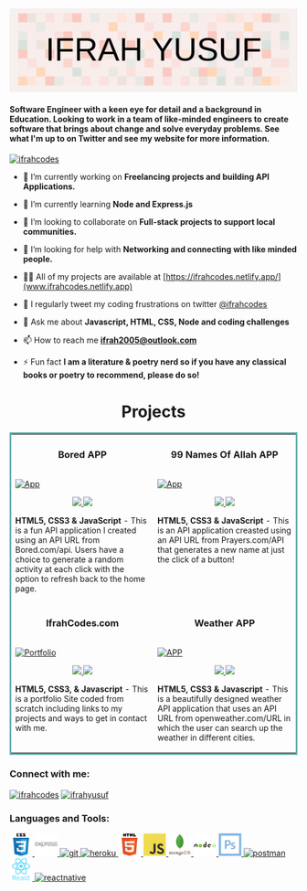 <img src="banner2.png" alt="my banner">
<h4>Software Engineer with a keen eye for detail and a background in Education. Looking to work in a team of like-minded engineers to create software that brings about change and solve everyday problems. See what I'm up to on Twitter and see my website for more information.</h4>

<p align="left"> <a href="https://twitter.com/ifrahcodes" target="blank"><img src="https://img.shields.io/twitter/follow/ifrahcodes?logo=twitter&style=for-the-badge" alt="ifrahcodes" /></a> </p>

- 🔭 I’m currently working on **Freelancing projects and building API Applications.**

- 🌱 I’m currently learning **Node and Express.js**

- 👯 I’m looking to collaborate on **Full-stack projects to support local communities.**

- 🤝 I’m looking for help with **Networking and connecting with like minded people.**

- 👨‍💻 All of my projects are available at [https://ifrahcodes.netlify.app/](www.ifrahcodes.netlify.app)

- 📝 I regularly tweet my coding frustrations on twitter [@ifrahcodes](@ifrahcodes)

- 💬 Ask me about **Javascript, HTML, CSS, Node and coding challenges**

- 📫 How to reach me **ifrah2005@outlook.com**

- ⚡ Fun fact **I am a literature & poetry nerd so if you have any classical books or poetry to recommend, please do so!**
<h1 align="center">Projects</h1>
<table bordercolor="#66b2b2">
  
  <tr>
    <td width="50%" valign="top">
      <h3 align="center">Bored APP</h3>
        <br />
        <a target="_blank" href="#">
            <img src="#" width="100%" alt="App"/>
        </a>
        <br />
        <p align="center">
          
  <a href="#" target="_blank">
    <img src="https://img.shields.io/static/v1?label=|&message=REPO&color=23555f&style=plastic&logo=github&logo-color=white"/>
  </a>  
  <a href="#" target="_blank">
    <img src="https://img.shields.io/static/v1?label=|&message=WEBSITE&color=cdf998&style=plastic&logo=wordpress&logo-color=white"/>
  </a>
      </p>
        <p><strong>HTML5, CSS3 & JavaScript</strong> - This is a fun API application I created using an API URL from Bored.com/api. Users have a choice to generate a random activity at each click with the option to refresh back to the home page. </p>
    </td>
    <td width="50%" valign="top">
      <h3 align="center">99 Names Of Allah APP</h3>
        <br />
      <a target="_blank" href="#">
            <img src="#" width="100%"  alt="App"/>
        </a>
        <br />
        <p align="center">
          
  <a href="#" target="_blank">
    <img src="https://img.shields.io/static/v1?label=|&message=REPO&color=23555f&style=plastic&logo=github&logo-color=white"/>
  </a>
  <a href="#" target="_blank">
    <img src="https://img.shields.io/static/v1?label=|&message=WEBSITE&color=cdf998&style=plastic&logo=wordpress&logo-color=white"/>
  </a>
      </p>
        <p><strong>HTML5, CSS3 & JavaScript</strong> - This is an API application creasted using an API URL from Prayers.com/API that generates a new name at just the click of a button!</p>
    </td>
  </tr>
  
  <tr>
    <td width="50%" valign="top">
      <h3 align="center">IfrahCodes.com</h3>
      <br />
        <a target="_blank" href="#">
          <img src="#" width="100%" alt="Portfolio"/>
        </a>
      <br />
        <p align="center">
  <a href="#" target="_blank">
    <img src="https://img.shields.io/static/v1?label=|&message=REPO&color=23555f&style=plastic&logo=github&logo-color=white"/>
  </a>
  <a href="#" target="_blank">
    <img src="https://img.shields.io/static/v1?label=|&message=WEBSITE&color=cdf998&style=plastic&logo=wordpress&logo-color=white"/>
  </a>
      </p>
        <p><strong>HTML5, CSS3, & Javascript</strong> - This is a portfolio Site coded from scratch including links to my projects and ways to get in contact with me.</p>
    </td>
    <td width="50%" valign="top">
      <h3 align="center">Weather APP</h3>
        <br />
        <a target="_blank" href="#">
          <img src="#" width="100%" alt="APP"/>
        </a>
        <br />
        <p align="center">
          
  <a href="#" target="_blank">
    <img src="https://img.shields.io/static/v1?label=|&message=REPO&color=23555f&style=plastic&logo=github&logo-color=white"/>
  </a>
  <a href="#" target="_blank">
    <img src="https://img.shields.io/static/v1?label=|&message=WEBSITE&color=cdf998&style=plastic&logo=wordpress&logo-color=white"/>
  </a>
      </p>
        <p><strong>HTML5, CSS3 & Javascript</strong> - This is a beautifully designed weather API application that uses an API URL from openweather.com/URL in which the user can search up the weather in different cities.</p>
    </td>
  </tr>
</table>





<h3 align="left">Connect with me:</h3>
<p align="left">
<a href="https://twitter.com/ifrahcodes" target="blank"><img align="center" src="https://raw.githubusercontent.com/rahuldkjain/github-profile-readme-generator/master/src/images/icons/Social/twitter.svg" alt="ifrahcodes" height="30" width="40" /></a>
<a href="https://linkedin.com/in/ifrahyusuf" target="blank"><img align="center" src="https://raw.githubusercontent.com/rahuldkjain/github-profile-readme-generator/master/src/images/icons/Social/linked-in-alt.svg" alt="ifrahyusuf" height="30" width="40" /></a>
</p>

<h3 align="left">Languages and Tools:</h3>
<p align="left"> <a href="https://www.w3schools.com/css/" target="_blank" rel="noreferrer"> <img src="https://raw.githubusercontent.com/devicons/devicon/master/icons/css3/css3-original-wordmark.svg" alt="css3" width="40" height="40"/> </a> <a href="https://expressjs.com" target="_blank" rel="noreferrer"> <img src="https://raw.githubusercontent.com/devicons/devicon/master/icons/express/express-original-wordmark.svg" alt="express" width="40" height="40"/> </a> <a href="https://git-scm.com/" target="_blank" rel="noreferrer"> <img src="https://www.vectorlogo.zone/logos/git-scm/git-scm-icon.svg" alt="git" width="40" height="40"/> </a> <a href="https://heroku.com" target="_blank" rel="noreferrer"> <img src="https://www.vectorlogo.zone/logos/heroku/heroku-icon.svg" alt="heroku" width="40" height="40"/> </a> <a href="https://www.w3.org/html/" target="_blank" rel="noreferrer"> <img src="https://raw.githubusercontent.com/devicons/devicon/master/icons/html5/html5-original-wordmark.svg" alt="html5" width="40" height="40"/> </a> <a href="https://developer.mozilla.org/en-US/docs/Web/JavaScript" target="_blank" rel="noreferrer"> <img src="https://raw.githubusercontent.com/devicons/devicon/master/icons/javascript/javascript-original.svg" alt="javascript" width="40" height="40"/> </a> <a href="https://www.mongodb.com/" target="_blank" rel="noreferrer"> <img src="https://raw.githubusercontent.com/devicons/devicon/master/icons/mongodb/mongodb-original-wordmark.svg" alt="mongodb" width="40" height="40"/> </a> <a href="https://nodejs.org" target="_blank" rel="noreferrer"> <img src="https://raw.githubusercontent.com/devicons/devicon/master/icons/nodejs/nodejs-original-wordmark.svg" alt="nodejs" width="40" height="40"/> </a> <a href="https://www.photoshop.com/en" target="_blank" rel="noreferrer"> <img src="https://raw.githubusercontent.com/devicons/devicon/master/icons/photoshop/photoshop-line.svg" alt="photoshop" width="40" height="40"/> </a> <a href="https://postman.com" target="_blank" rel="noreferrer"> <img src="https://www.vectorlogo.zone/logos/getpostman/getpostman-icon.svg" alt="postman" width="40" height="40"/> </a> <a href="https://reactjs.org/" target="_blank" rel="noreferrer"> <img src="https://raw.githubusercontent.com/devicons/devicon/master/icons/react/react-original-wordmark.svg" alt="react" width="40" height="40"/> </a> <a href="https://reactnative.dev/" target="_blank" rel="noreferrer"> <img src="https://reactnative.dev/img/header_logo.svg" alt="reactnative" width="40" height="40"/> </a> </p>






<!---
IfrahYusuf/IfrahYusuf is a ✨ special ✨ repository because its `README.md` (this file) appears on your GitHub profile.
You can click the Preview link to take a look at your changes.
--->
